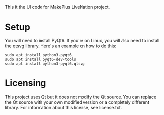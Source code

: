 This it the UI code for MakePlus LiveNation project. 

# Setup
You will need to install PyQt6. If you're on Linux, you will also need to install the qtsvg library. Here's an example on how to do this:

    sudo apt install python3-pyqt6
    sudo apt install pyqt6-dev-tools
    sudo apt install python3-pyqt6.qtsvg


# Licensing
This project uses Qt but it does not modify the Qt source. You can replace the Qt source with your own modified version or a completely different library. For information about this license, see license.txt.